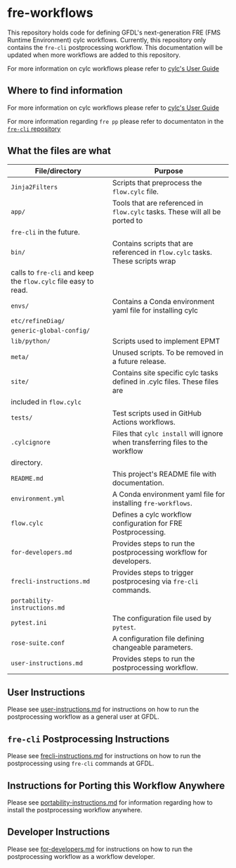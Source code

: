 # fre-workflows

This repository holds code for defining GFDL's next-generation FRE (FMS Runtime Environment) cylc workflows.
Currently, this repository only contains the `fre-cli` postprocessing workflow.  This documentation will be updated
when more workflows are added to this repository.

For more information on cylc workflows please refer to
[cylc's User Guide](https://cylc.github.io/cylc-doc/stable/html/user-guide/index.html)

## Where to find information

For more information on cylc workflows please refer to
[cylc's User Guide](https://cylc.github.io/cylc-doc/stable/html/user-guide/index.html)

For more information regarding `fre pp` please refer to documentaton in the
[`fre-cli` repository](https://github.com/NOAA-GFDL/fre-cli)

## What the files are what

| File/directory                    | Purpose |
| --------------                    | ------- |
| ```Jinja2Filters```               | Scripts that preprocess the `flow.cylc` file. |
| ```app/```                        | Tools that are referenced in `flow.cylc` tasks.  These will all be ported to
`fre-cli` in the future. |
| ```bin/```                        | Contains scripts that are referenced in `flow.cylc` tasks.  These scripts wrap
calls to `fre-cli` and keep the `flow.cylc` file easy to read. |
| ```envs/```                       | Contains a Conda environment yaml file for installing cylc |
| ```etc/refineDiag/```             |  |
| ```generic-global-config/```      |  |
| ```lib/python/```                 | Scripts used to implement EPMT |
| ```meta/```                       | Unused scripts.  To be removed in a future release. |
| ```site/```                       | Contains site specific cylc tasks defined in <site>.cylc files. These files are
included in `flow.cylc`|
| ```tests/```                      | Test scripts used in GitHub Actions workflows. |
| ```.cylcignore```                 | Files that `cylc install` will ignore when transferring files to the workflow
directory.  |
| ```README.md```                   | This project's README file with documentation. |
| ```environment.yml```             | A Conda environment yaml file for installing `fre-workflows`. |
| ```flow.cylc```                   | Defines a cylc workflow configuration for FRE Postprocessing. |
| ```for-developers.md```           | Provides steps to run the postprocessing workflow for developers. |
| ```frecli-instructions.md```      | Provides steps to trigger postprocesing via `fre-cli` commands. |
| ```portability-instructions.md``` | 
| ```pytest.ini```                  | The configuration file used by `pytest`. |
| ```rose-suite.conf```             | A configuration file defining changeable parameters. |
| ```user-instructions.md```        | Provides steps to run the postprocessing workflow. |

## User Instructions

Please see [user-instructions.md](https://github.com/NOAA-GFDL/fre-workflows/blob/main/user-instructions.md) for instructions on how to run the postprocessing workflow as a general user at GFDL.

## `fre-cli` Postprocessing Instructions

Please see [frecli-instructions.md](https://github.com/NOAA-GFDL/fre-workflows/blob/main/frecli-instructions.md) for instructions on how to run the postprocessing using `fre-cli` commands at GFDL.

## Instructions for Porting this Workflow Anywhere

Please see [portability-instructions.md](https://github.com/NOAA-GFDL/fre-workflows/blob/main/portability-instructions.md) for information regarding how to install the postprocessing workflow anywhere.

## Developer Instructions

Please see [for-developers.md](https://github.com/NOAA-GFDL/fre-workflows/blob/main/for-developers.md) for instructions on how to run the postprocessing workflow as a workflow developer.






